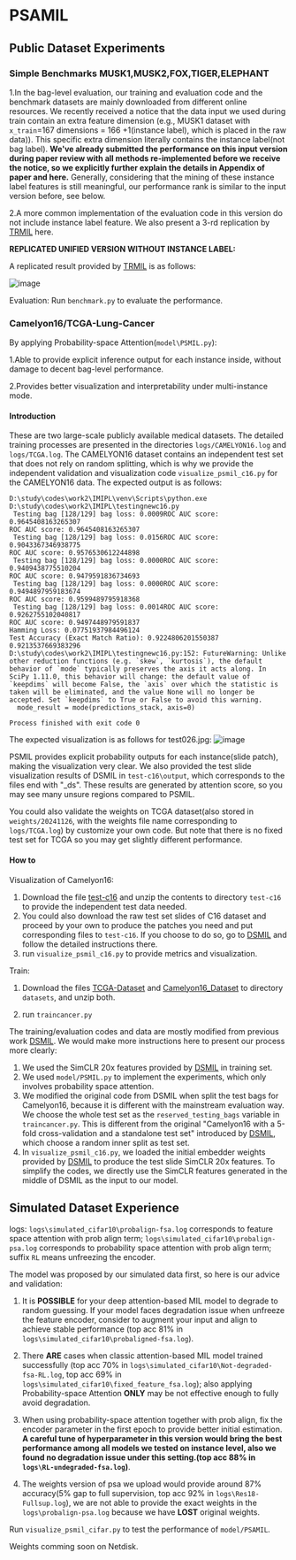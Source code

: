 # PSAMIL

## Public Dataset Experiments

### Simple Benchmarks MUSK1,MUSK2,FOX,TIGER,ELEPHANT

1.In the bag-level evaluation, our training and evaluation code and the benchmark datasets are mainly downloaded from different online resources. We recently received a notice that the data input we used during train contain an extra feature dimension (e.g., MUSK1 dataset with `x_train`=167 dimensions = 166 +1(instance label), which is placed in the raw data)).  This specific extra dimension literally contains the instance label(not bag label). **We've already submitted the performance on this input version during paper review with all methods re-implemented before we receive the notice, so we explicitly further explain the details in Appendix of paper and here.** Generally, considering that the mining of these instance label features is still meaningful, our performance rank is similar to the input version before, see below.

2.A more common implementation of the evaluation code in this version do not include instance label feature. We also present a 3-rd replication by [TRMIL](https://arxiv.org/abs/2307.14025) here.

**REPLICATED UNIFIED VERSION WITHOUT INSTANCE LABEL:**

A replicated result provided by [TRMIL](https://arxiv.org/abs/2307.14025) is as follows:

![image](https://github.com/user-attachments/assets/44f6a61b-bd1c-43a5-803e-7549b6360fe8)


Evaluation:
Run `benchmark.py` to evaluate the performance.


### Camelyon16/TCGA-Lung-Cancer
By applying Probability-space Attention(`model\PSMIL.py`):

1.Able to provide explicit inference output for each instance inside, without damage to decent bag-level performance.

2.Provides better visualization and interpretability under multi-instance mode. 

#### Introduction
These are two large-scale publicly available medical datasets. The detailed training processes are presented in the directories `logs/CAMELYON16.log` and `logs/TCGA.log`. The CAMELYON16 dataset contains an independent test set that does not rely on random splitting, which is why we provide the independent validation and visualization code `visualize_psmil_c16.py` for the CAMELYON16 data. The expected output is as follows:

```
D:\study\codes\work2\IMIPL\venv\Scripts\python.exe D:\study\codes\work2\IMIPL\testingnewc16.py 
 Testing bag [128/129] bag loss: 0.0009ROC AUC score: 0.9645408163265307
ROC AUC score: 0.9645408163265307
 Testing bag [128/129] bag loss: 0.0156ROC AUC score: 0.9043367346938775
ROC AUC score: 0.9576530612244898
 Testing bag [128/129] bag loss: 0.0000ROC AUC score: 0.9409438775510204
ROC AUC score: 0.9479591836734693
 Testing bag [128/129] bag loss: 0.0000ROC AUC score: 0.9494897959183674
ROC AUC score: 0.9599489795918368
 Testing bag [128/129] bag loss: 0.0014ROC AUC score: 0.9262755102040817
ROC AUC score: 0.9497448979591837
Hamming Loss: 0.07751937984496124
Test Accuracy (Exact Match Ratio): 0.9224806201550387 0.9213537669383296
D:\study\codes\work2\IMIPL\testingnewc16.py:152: FutureWarning: Unlike other reduction functions (e.g. `skew`, `kurtosis`), the default behavior of `mode` typically preserves the axis it acts along. In SciPy 1.11.0, this behavior will change: the default value of `keepdims` will become False, the `axis` over which the statistic is taken will be eliminated, and the value None will no longer be accepted. Set `keepdims` to True or False to avoid this warning.
  mode_result = mode(predictions_stack, axis=0)

Process finished with exit code 0
```

The expected visualization is as follows for test026.jpg:
![image](https://github.com/user-attachments/assets/a2ee439f-efd4-4585-aaca-061a3bfe6d58)

PSMIL provides explicit probability outputs for each instance(slide patch), making the visualization very clear. We also provided the test slide visualization results of DSMIL in `test-c16\output`, which corresponds to the files end with "_ds". These results are generated by attention score, so you may see many unsure regions compared to PSMIL. 

You could also validate the weights on TCGA dataset(also stored in `weights/20241126`, with the weights file name corresponding to `logs/TCGA.log`) by customize your own code. But note that there is no fixed test set for TCGA so you may get slightly different performance.

#### How to

Visualization of Camelyon16:

1. Download the file [test-c16](https://uwmadison.box.com/shared/static/q4d9fr93wmllf1navjf2ghc9b0pmzf2a.zip) and unzip the contents to directory `test-c16` to provide the independent test data needed.
2. You could also download the raw test set slides of C16 dataset and proceed by your own to produce the patches you need and put corresponding files to `test-c16`. If you choose to do so, go to [DSMIL](https://github.com/binli123/dsmil-wsi) and follow the detailed instructions there.
3. run `visualize_psmil_c16.py` to provide metrics and visualization.

Train:

1. Download the files [TCGA-Dataset](https://uwmadison.box.com/shared/static/tze4yqclajbdzjwxyb8b1umfwk9vcdwq.zip) and [Camelyon16_Dataset](https://uwmadison.box.com/shared/static/l9ou15iwup73ivdjq0bc61wcg5ae8dwe.zip) to directory `datasets`, and unzip both.

2. run `traincancer.py`





The training/evaluation codes and data are mostly modified from previous work [DSMIL](https://github.com/binli123/dsmil-wsi). We would make more instructions here to present our process more clearly:

1. We used the SimCLR 20x features provided by [DSMIL]([https://github.com/binli123/dsmil-wsi]) in training set.
2. We used `model/PSMIL.py` to implement the experiments, which only involves probability space attention.
3. We modified the original code from DSMIL when split the test bags for Camelyon16, because it is different with the mainstream evaluation way. We choose the whole test set as the `reserved_testing_bags` variable in `traincancer.py`. This is different from the original "Camelyon16 with a 5-fold cross-validation and a standalone test set" introduced by [DSMIL](https://github.com/binli123/dsmil-wsi), which choose a random inner split as test set.
4. In `visualize_psmil_c16.py`, we loaded the initial embedder weights provided by [DSMIL]([https://github.com/binli123/dsmil-wsi]) to produce the test slide SimCLR 20x features. To simplify the codes, we directly use the SimCLR features generated in the middle of DSMIL as the input to our model. 




## Simulated Dataset Experience
logs: `logs\simulated_cifar10\probalign-fsa.log` corresponds to feature space attention with prob align term; `logs\simulated_cifar10\probalign-psa.log` corresponds to probability space attention with prob align term; suffix `RL` means unfreezing the encoder.

The model was proposed by our simulated data first, so here is our advice and validation:

1. It is **POSSIBLE** for your deep attention-based MIL model to degrade to random guessing. If your model faces degradation issue when unfreeze the feature encoder, consider to augment your input and align to achieve stable performance (top acc 81% in `logs\simulated_cifar10\probaligned-fsa.log`).

2. There **ARE** cases when classic attention-based MIL model trained successfully (top acc 70% in `logs\simulated_cifar10\Not-degraded-fsa-RL.log`, top acc 69% in `logs\simulated_cifar10\fixed_feature_fsa.log`);  also applying Probability-space Attention **ONLY** may be not effective enough to fully avoid degradation.
   
3. When using probability-space attention together with prob align, fix the encoder parameter in the first epoch to provide better initial estimation. **A careful tune of hyperparameter in this version would bring the best performance among all models we tested on instance level, also we found no degradation issue under this setting.(top acc 88% in `logs\RL-undegraded-fsa.log`)**.
   
4. The weights version of psa we upload would provide around 87% accuracy(5% gap to full supervision, top acc 92% in `logs\Res18-Fullsup.log`), we are not able to provide the exact weights in the `logs\probalign-psa.log` because we have **LOST** original weights.  

Run  `visualize_psmil_cifar.py` to test the performance of `model/PSAMIL`.

Weights comming soon on Netdisk.

